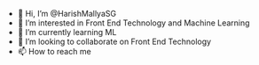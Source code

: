 - 👋 Hi, I’m @HarishMallyaSG
- 👀 I’m interested in Front End Technology and Machine Learning
- 🌱 I’m currently learning ML
- 💞️ I’m looking to collaborate on Front End Technology
- 📫 How to reach me 

<!---
HarishMallyaSG/HarishMallyaSG is a ✨ special ✨ repository because its `README.md` (this file) appears on your GitHub profile.
You can click the Preview link to take a look at your changes.
--->
